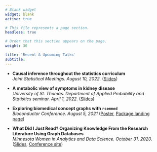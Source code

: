 ```yaml
---
# Blank widget
widget: blank
active: true

# This file represents a page section.
headless: true

# Order that this section appears on the page.
weight: 30

title: 'Recent & Upcoming Talks'
subtitle:
---
```


- **Causal inference throughout the statistics curriculum**    
    *Joint Statistical Meetings. August 10, 2022.* ([Slides](https://docs.google.com/presentation/d/12CEAyIN7lBn2PL03VJxc3YZ8la9yEo2C0vfYzXKfl9c/edit?usp=sharing))

- **A metabolic view of symptoms in kidney disease**    
    *University of St. Thomas. Department of Applied Probability and Statistics seminar. April 1, 2022.* ([Slides](https://docs.google.com/presentation/d/1uftijB7_SF3Nz5jZCHoh4cNcPWgNMjK8z9_5zE4fAPk/edit?usp=sharing))

- **Exploring biomedical concept graphs with `rsemmed`**    
    *Bioconductor Conference. August 5, 2021* ([Poster](https://f1000research.com/posters/10-656), [Package landing page](https://www.bioconductor.org/packages/rsemmed/))

- **What Did I Just Read? Organizing Knowledge From the Research Literature Using Graph Databases**    
    *Minnesota Women in Analytics and Data Science. October 31, 2020.* ([Slides](https://docs.google.com/presentation/d/1ACWVKLDd8DmSqYFzVBwp-Jz-rMRYhcLR1OL7sEVYsM4/edit?usp=sharing), [Conference site](http://minneanalytics.org/minnewiads/conference-videos/))
